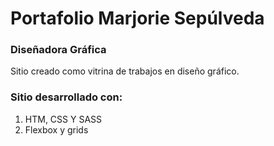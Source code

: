 # Portafolio Marjorie Sepúlveda

### Diseñadora Gráfica

Sitio creado como vitrina de trabajos en diseño gráfico.

### Sitio desarrollado con:

1. HTM, CSS Y SASS
2. Flexbox y grids